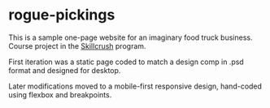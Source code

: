 # rogue-pickings

This is a sample one-page website for an imaginary food truck business. Course project in the [Skillcrush](https://skillcrush.com/) program. 

First iteration was a static page coded to match a design comp in .psd format and designed for desktop. 

Later modifications moved to a mobile-first responsive design, hand-coded using flexbox and breakpoints.
